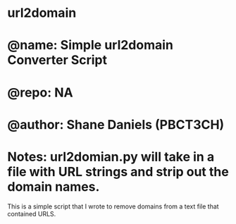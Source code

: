 # url2domain
#
# @name:    Simple url2domain Converter Script
# @repo:    NA
# @author:  Shane Daniels (PBCT3CH)
# Notes:  url2domian.py will take in a file with URL strings and strip out the domain names.

This is a simple script that I wrote to remove domains from a text file that contained URLS.
